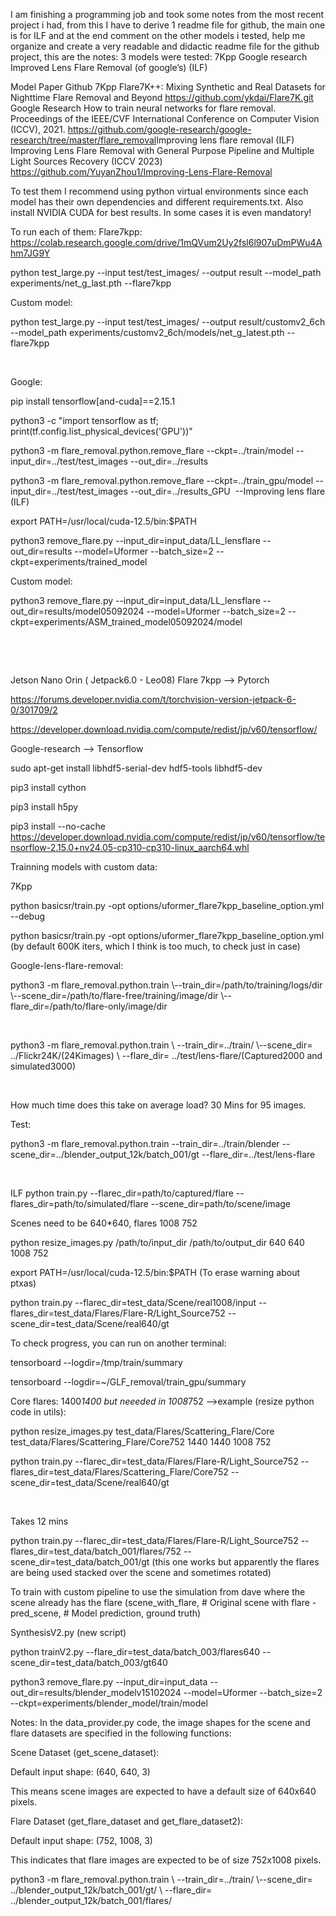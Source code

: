 I am finishing a programming job and took some notes from the most recent project i had, from this I have to derive 1 readme file for github, the main one is for ILF and at the end comment on the other models i tested, help me organize and create a very readable and didactic readme file for the github project, this are the notes: 3 models were tested:
7Kpp
Google research
Improved Lens Flare Removal (of google’s) (ILF)

Model​
Paper​
Github​
7Kpp​
Flare7K++: Mixing Synthetic and Real Datasets for Nighttime Flare Removal and Beyond​
https://github.com/ykdai/Flare7K.git​
Google Research​
How to train neural networks for flare removal. Proceedings of the IEEE/CVF International Conference on Computer Vision (ICCV), 2021.​
https://github.com/google-research/google-research/tree/master/flare_removal​
​
Improving lens flare removal​ (ILF)
Improving Lens Flare Removal with General Purpose Pipeline and Multiple Light Sources Recovery (ICCV 2023)​
https://github.com/YuyanZhou1/Improving-Lens-Flare-Removal


To test them I recommend using python virtual environments since each model has their own dependencies and different requirements.txt.
Also install NVIDIA CUDA for best results. In some cases it is even mandatory!

To run each of them:
Flare7kpp: https://colab.research.google.com/drive/1mQVum2Uy2fsl6l907uDmPWu4Ahm7JG9Y​

python test_large.py --input test/test_images/ --output result --model_path experiments/net_g_last.pth --flare7kpp​

Custom model:​

python test_large.py --input test/test_images/ --output result/customv2_6ch --model_path experiments/customv2_6ch/models/net_g_latest.pth --flare7kpp​

​

Google: ​

pip install tensorflow[and-cuda]==2.15.1​

python3 -c "import tensorflow as tf; print(tf.config.list_physical_devices('GPU'))"​


python3 -m flare_removal.python.remove_flare   --ckpt=../train/model   --input_dir=../test/test_images   --out_dir=../results​


python3 -m flare_removal.python.remove_flare   --ckpt=../train_gpu/model   --input_dir=../test/test_images   --out_dir=../results_GPU​
​
--Improving lens flare (ILF)​

export PATH=/usr/local/cuda-12.5/bin:$PATH​

python3 remove_flare.py --input_dir=input_data/LL_lensflare --out_dir=results --model=Uformer --batch_size=2 --ckpt=experiments/trained_model​

Custom model:​

python3 remove_flare.py --input_dir=input_data/LL_lensflare --out_dir=results/model05092024 --model=Uformer --batch_size=2 --ckpt=experiments/ASM_trained_model05092024/model​

​

​

Jetson Nano Orin ( Jetpack6.0​ - Leo08)
Flare 7kpp --> Pytorch​

https://forums.developer.nvidia.com/t/torchvision-version-jetpack-6-0/301709/2​

https://developer.download.nvidia.com/compute/redist/jp/v60/tensorflow/​


Google-research --> Tensorflow​

sudo apt-get install libhdf5-serial-dev hdf5-tools libhdf5-dev​

pip3 install cython​

pip3 install h5py​

pip3 install --no-cache https://developer.download.nvidia.com/compute/redist/jp/v60/tensorflow/tensorflow-2.15.0+nv24.05-cp310-cp310-linux_aarch64.whl

Trainning models with custom data:

7Kpp​

python basicsr/train.py -opt options/uformer_flare7kpp_baseline_option.yml --debug​

python basicsr/train.py -opt options/uformer_flare7kpp_baseline_option.yml (by default 600K iters, which I think is too much, to check just in case)

Google-lens-flare-removal:​

python3 -m flare_removal.python.train \​
  --train_dir=/path/to/training/logs/dir \​
  --scene_dir=/path/to/flare-free/training/image/dir \​
  --flare_dir=/path/to/flare-only/image/dir​

​

python3 -m flare_removal.python.train \​
 --train_dir=../train/ \​
 --scene_dir= ../Flickr24K/(24Kimages) \​
 --flare_dir= ../test/lens-flare/(Captured2000 and simulated3000)​

​

How much time does this take on average load? 30 Mins for 95 images.​

Test:​

python3 -m flare_removal.python.train   --train_dir=../train/blender   --scene_dir=../blender_output_12k/batch_001/gt   --flare_dir=../test/lens-flare​

​

ILF
python train.py	  --flarec_dir=path/to/captured/flare   --flares_dir=path/to/simulated/flare    --scene_dir=path/to/scene/image​

Scenes need to be 640*640, flares 1008 752​

python resize_images.py /path/to/input_dir /path/to/output_dir 640 640 1008 752​

export PATH=/usr/local/cuda-12.5/bin:$PATH (To erase warning about ptxas)​


python train.py      --flarec_dir=test_data/Scene/real1008/input   --flares_dir=test_data/Flares/Flare-R/Light_Source752    --scene_dir=test_data/Scene/real640/gt​

To check progress, you can run on another terminal:

tensorboard --logdir=/tmp/train/summary​

tensorboard --logdir=~/GLF_removal/train_gpu/summary​

Core flares: 1400*1400 but neeeded in 1008*752 -->example (resize python code in utils):​

python resize_images.py test_data/Flares/Scattering_Flare/Core test_data/Flares/Scattering_Flare/Core752 1440 1440 1008 752​

python train.py      --flarec_dir=test_data/Flares/Flare-R/Light_Source752  --flares_dir=test_data/Flares/Scattering_Flare/Core752     --scene_dir=test_data/Scene/real640/gt​

​

Takes 12 mins​

python train.py --flarec_dir=test_data/Flares/Flare-R/Light_Source752 --flares_dir=test_data/batch_001/flares/752 --scene_dir=test_data/batch_001/gt (this one works but apparently the flares are being used stacked over the scene and sometimes rotated)​

To train with custom pipeline to use the simulation from dave where the scene already has the flare (scene_with_flare,  # Original scene with flare     -   pred_scene,      # Model prediction, ground truth)

SynthesisV2.py ​(new script)

python trainV2.py --flare_dir=test_data/batch_003/flares640 --scene_dir=test_data/batch_003/gt640​

python3 remove_flare.py --input_dir=input_data --out_dir=results/blender_modelv15102024 --model=Uformer --batch_size=2 --ckpt=experiments/blender_model/train/model
 
Notes:
In the data_provider.py code, the image shapes for the scene and flare datasets are specified in the following functions:​

Scene Dataset (get_scene_dataset):​

Default input shape: (640, 640, 3)​

This means scene images are expected to have a default size of 640x640 pixels.​

Flare Dataset (get_flare_dataset and get_flare_dataset2):​

Default input shape: (752, 1008, 3)​

This indicates that flare images are expected to be of size 752x1008 pixels.

python3 -m flare_removal.python.train \​
 --train_dir=../train/ \​
 --scene_dir= ../blender_output_12k/batch_001/gt/ \​
 --flare_dir= ../blender_output_12k/batch_001/flares/

